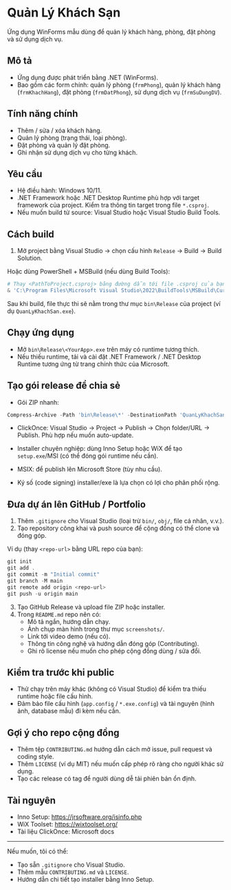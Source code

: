 # Quản Lý Khách Sạn

Ứng dụng WinForms mẫu dùng để quản lý khách hàng, phòng, đặt phòng và sử dụng dịch vụ.

## Mô tả
- Ứng dụng được phát triển bằng .NET (WinForms).
- Bao gồm các form chính: quản lý phòng (`frmPhong`), quản lý khách hàng (`frmKhachHang`), đặt phòng (`frmDatPhong`), sử dụng dịch vụ (`frmSuDungDV`).

## Tính năng chính
- Thêm / sửa / xóa khách hàng.
- Quản lý phòng (trạng thái, loại phòng).
- Đặt phòng và quản lý đặt phòng.
- Ghi nhận sử dụng dịch vụ cho từng khách.

## Yêu cầu
- Hệ điều hành: Windows 10/11.
- .NET Framework hoặc .NET Desktop Runtime phù hợp với target framework của project. Kiểm tra thông tin target trong file `*.csproj`.
- Nếu muốn build từ source: Visual Studio hoặc Visual Studio Build Tools.

## Cách build
1. Mở project bằng Visual Studio → chọn cấu hình `Release` → Build → Build Solution.

Hoặc dùng PowerShell + MSBuild (nếu dùng Build Tools):

```powershell
# Thay <PathToProject.csproj> bằng đường dẫn tới file .csproj của bạn
& 'C:\Program Files\Microsoft Visual Studio\2022\BuildTools\MSBuild\Current\Bin\MSBuild.exe' '<PathToProject.csproj>' /p:Configuration=Release
```

Sau khi build, file thực thi sẽ nằm trong thư mục `bin\Release` của project (ví dụ `QuanLyKhachSan.exe`).

## Chạy ứng dụng
- Mở `bin\Release\<YourApp>.exe` trên máy có runtime tương thích.
- Nếu thiếu runtime, tải và cài đặt .NET Framework / .NET Desktop Runtime tương ứng từ trang chính thức của Microsoft.

## Tạo gói release để chia sẻ
- Gói ZIP nhanh:

```powershell
Compress-Archive -Path 'bin\Release\*' -DestinationPath 'QuanLyKhachSan-v1.0.zip'
```

- ClickOnce: Visual Studio → Project → Publish → Chọn folder/URL → Publish. Phù hợp nếu muốn auto-update.

- Installer chuyên nghiệp: dùng Inno Setup hoặc WiX để tạo `setup.exe`/MSI (có thể đóng gói runtime nếu cần).

- MSIX: để publish lên Microsoft Store (tùy nhu cầu).

- Ký số (code signing) installer/exe là lựa chọn có lợi cho phân phối rộng.

## Đưa dự án lên GitHub / Portfolio
1. Thêm `.gitignore` cho Visual Studio (loại trừ `bin/`, `obj/`, file cá nhân, v.v.).
2. Tạo repository công khai và push source để cộng đồng có thể clone và đóng góp.

Ví dụ (thay `<repo-url>` bằng URL repo của bạn):

```powershell
git init
git add .
git commit -m "Initial commit"
git branch -M main
git remote add origin <repo-url>
git push -u origin main
```

3. Tạo GitHub Release và upload file ZIP hoặc installer.
4. Trong `README.md` repo nên có:
   - Mô tả ngắn, hướng dẫn chạy.
   - Ảnh chụp màn hình trong thư mục `screenshots/`.
   - Link tới video demo (nếu có).
   - Thông tin công nghệ và hướng dẫn đóng góp (Contributing).
   - Ghi rõ license nếu muốn cho phép cộng đồng dùng / sửa đổi.

## Kiểm tra trước khi public
- Thử chạy trên máy khác (không có Visual Studio) để kiểm tra thiếu runtime hoặc file cấu hình.
- Đảm bảo file cấu hình (`app.config` / `*.exe.config`) và tài nguyên (hình ảnh, database mẫu) đi kèm nếu cần.

## Gợi ý cho repo cộng đồng
- Thêm tệp `CONTRIBUTING.md` hướng dẫn cách mở issue, pull request và coding style.
- Thêm `LICENSE` (ví dụ MIT) nếu muốn cấp phép rõ ràng cho người khác sử dụng.
- Tạo các release có tag để người dùng dễ tải phiên bản ổn định.

## Tài nguyên
- Inno Setup: https://jrsoftware.org/isinfo.php
- WiX Toolset: https://wixtoolset.org/
- Tài liệu ClickOnce: Microsoft docs

---

Nếu muốn, tôi có thể:
- Tạo sẵn `.gitignore` cho Visual Studio.
- Thêm mẫu `CONTRIBUTING.md` và `LICENSE`.
- Hướng dẫn chi tiết tạo installer bằng Inno Setup.
